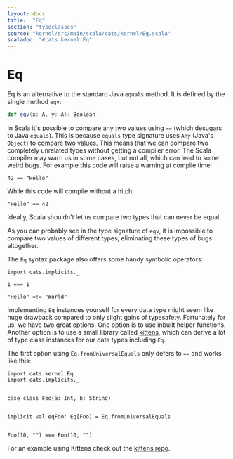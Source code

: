 ```yaml
---
layout: docs
title:  "Eq"
section: "typeclasses"
source: "kernel/src/main/scala/cats/kernel/Eq.scala"
scaladoc: "#cats.kernel.Eq"
---
```


# Eq

Eq is an alternative to the standard Java `equals` method.
It is defined by the single method `eqv`:

```scala
def eqv(x: A, y: A): Boolean
```

In Scala it's possible to compare any two values using `==` (which desugars to Java `equals`).
This is because `equals` type signature uses `Any` (Java's `Object`) to compare two values.
This means that we can compare two completely unrelated types without getting a compiler error.
The Scala compiler may warn us in some cases, but not all, which can lead to some weird bugs.
For example this code will raise a warning at compile time:


```tut:book
42 == "Hello"
```

While this code will compile without a hitch:

```tut:book
"Hello" == 42
```

Ideally, Scala shouldn't let us compare two types that can never be equal.

As you can probably see in the type signature of `eqv`, it is impossible to compare two values of different types,
eliminating these types of bugs altogether.

The `Eq` syntax package also offers some handy symbolic operators:

```tut:book
import cats.implicits._

1 === 1

"Hello" =!= "World"
```

Implementing `Eq` instances yourself for every data type might seem like huge drawback compared to only slight gains of typesafety.
Fortunately for us, we have two great options. One option is to use inbuilt helper functions.
Another option is to use a small library called [kittens](https://github.com/typelevel/kittens), which can derive a lot of type class instances for our data types including `Eq`.

The first option using `Eq.fromUniversalEquals` only defers to `==` and works like this:

```tut:book
import cats.kernel.Eq
import cats.implicits._


case class Foo(a: Int, b: String)


implicit val eqFoo: Eq[Foo] = Eq.fromUniversalEquals


Foo(10, "") === Foo(10, "")
```


For an example using Kittens check out the [kittens repo](https://github.com/typelevel/kittens).
